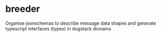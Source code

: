 # breeder
Organise jsonschemas to describe message data shapes and generate typescript interfaces (types) in dogstack domains
